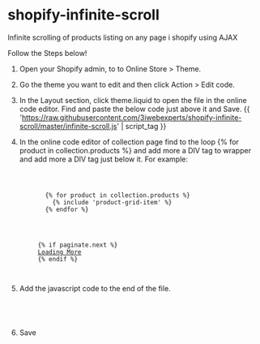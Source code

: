 # shopify-infinite-scroll
Infinite scrolling of products listing on any page i shopify using AJAX



Follow the Steps below!
1. Open your Shopify admin, to to Online Store > Theme.
2. Go the theme you want to edit and then click Action > Edit code.
3. In the Layout section, click theme.liquid to open the file in the online code editor. Find </head> and paste the below code just above it and Save.
   {{ 'https://raw.githubusercontent.com/3iwebexperts/shopify-infinite-scroll/master/infinite-scroll.js' | script_tag }}

3. In the online code editor of collection page find to the loop {% for product in collection.products %} and add more a DIV tag to wrapper and add more a DIV tag just below it.    For example:

   <code>
    <div id="infinite-loop" >
          {% for product in collection.products %}
            {% include 'product-grid-item' %}
          {% endfor %}
    </div>
    <div id="infinite-pagination">
        {% if paginate.next %}
        <a href="{{ paginate.next.url }}">Loading More</a>
        {% endif %}  
    </div>
   </code>

4. Add the javascript code to the end of the file.
   <code>
    <script>
      document.addEventListener("DOMContentLoaded", function() {
        var endlessScroll = new Ajaxinate({
          container: '#Huratips-Loop',
          pagination: '#Huratips-Pagination'
        });
      });
    </script>
   </code>

5. Save
